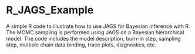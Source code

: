 # R_JAGS_Example
A simple R code to illustrate how to use JAGS for Bayesian inference with R. The MCMC sampling is performed using JAGS on a Bayesian hierarchical model. The code includes the model description, burn-in step, sampling step, multiple chain data binding, trace plots, diagnostics, etc. 
